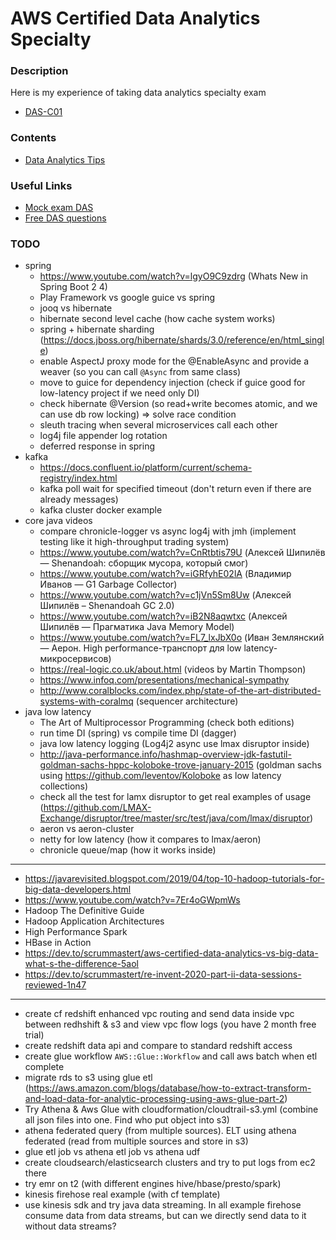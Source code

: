 # AWS Certified Data Analytics Specialty

### Description
Here is my experience of taking data analytics specialty exam
* [DAS-C01](https://aws.amazon.com/certification/certified-data-analytics-specialty)

### Contents
* [Data Analytics Tips](https://github.com/dgaydukov/cert-aws/blob/master/da/files/da.md)

### Useful Links
* [Mock exam DAS](https://www.whizlabs.com/aws-certified-data-analytics-specialty)
* [Free DAS questions](https://www.examtopics.com/exams/amazon/aws-certified-data-analytics-specialty)

### TODO
* spring
    * https://www.youtube.com/watch?v=lgyO9C9zdrg (Whats New in Spring Boot 2 4)
    * Play Framework vs google guice vs spring
    * jooq vs hibernate
    * hibernate second level cache (how cache system works)
    * spring + hibernate sharding (https://docs.jboss.org/hibernate/shards/3.0/reference/en/html_single)
    * enable AspectJ proxy mode for the @EnableAsync and provide a weaver (so you can call `@Async` from same class)
    * move to guice for dependency injection (check if guice good for low-latency project if we need only DI)
    * check hibernate @Version (so read+write becomes atomic, and we can use db row locking) => solve race condition
    * sleuth tracing when several microservices call each other
    * log4j file appender log rotation
    * deferred response in spring
* kafka
    * https://docs.confluent.io/platform/current/schema-registry/index.html
    * kafka poll wait for specified timeout (don't return even if there are already messages)
    * kafka cluster docker example
* core java videos
    * compare chronicle-logger vs async log4j with jmh (implement testing like it high-throughput trading system)
    * https://www.youtube.com/watch?v=CnRtbtis79U (Алексей Шипилёв — Shenandoah: сборщик мусора, который смог)
    * https://www.youtube.com/watch?v=iGRfyhE02lA (Владимир Иванов — G1 Garbage Collector)
    * https://www.youtube.com/watch?v=c1jVn5Sm8Uw (Алексей Шипилёв – Shenandoah GC 2.0)
    * https://www.youtube.com/watch?v=iB2N8aqwtxc (Алексей Шипилёв — Прагматика Java Memory Model)
    * https://www.youtube.com/watch?v=FL7_lxJbX0o (Иван Землянский — Аерон. High performance-транспорт для low latency-микросервисов)
    * https://real-logic.co.uk/about.html (videos by Martin Thompson)
    * https://www.infoq.com/presentations/mechanical-sympathy
    * http://www.coralblocks.com/index.php/state-of-the-art-distributed-systems-with-coralmq (sequencer architecture)
* java low latency
    * The Art of Multiprocessor Programming (check both editions)
    * run time DI (spring) vs compile time DI (dagger)
    * java low latency logging (Log4j2 async use lmax disruptor inside)
    * http://java-performance.info/hashmap-overview-jdk-fastutil-goldman-sachs-hppc-koloboke-trove-january-2015 (goldman sachs using https://github.com/leventov/Koloboke as low latency collections)
    * check all the test for lamx disruptor to get real examples of usage (https://github.com/LMAX-Exchange/disruptor/tree/master/src/test/java/com/lmax/disruptor)
    * aeron vs aeron-cluster
    * netty for low latency (how it compares to lmax/aeron)
    * chronicle queue/map (how it works inside)
-----------------------------------------------------------------------------------------------------------------------
* https://javarevisited.blogspot.com/2019/04/top-10-hadoop-tutorials-for-big-data-developers.html
* https://www.youtube.com/watch?v=7Er4oGWpmWs
* Hadoop The Definitive Guide
* Hadoop Application Architectures
* High Performance Spark
* HBase in Action
* https://dev.to/scrummastert/aws-certified-data-analytics-vs-big-data-what-s-the-difference-5aol
* https://dev.to/scrummastert/re-invent-2020-part-ii-data-sessions-reviewed-1n47
-----------------------------------------------------------------------------------------------------------------------
* create cf redshift enhanced vpc routing and send data inside vpc between redhshift & s3 and view vpc flow logs (you have 2 month free trial)
* create redshift data api and compare to standard redshift access
* create glue workflow `AWS::Glue::Workflow` and call aws batch when etl complete
* migrate rds to s3 using glue etl (https://aws.amazon.com/blogs/database/how-to-extract-transform-and-load-data-for-analytic-processing-using-aws-glue-part-2)
* Try Athena & Aws Glue with cloudformation/cloudtrail-s3.yml (combine all json files into one. Find who put object into s3)
* athena federated query (from multiple sources). ELT using athena federated (read from multiple sources and store in s3)
* glue etl job vs athena etl job vs athena udf
* create cloudsearch/elasticsearch clusters and try to put logs from ec2 there
* try emr on t2 (with different engines hive/hbase/presto/spark)
* kinesis firehose real example (with cf template)
* use kinesis sdk and try java data streaming. In all example firehose consume data from data streams, but can we directly send data to it without data streams?